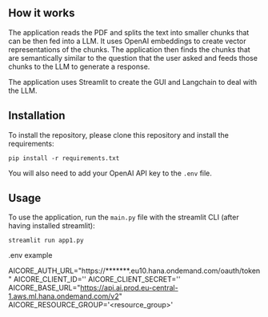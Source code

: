 

## How it works

The application reads the PDF and splits the text into smaller chunks that can be then fed into a LLM. It uses OpenAI embeddings to create vector representations of the chunks. The application then finds the chunks that are semantically similar to the question that the user asked and feeds those chunks to the LLM to generate a response.

The application uses Streamlit to create the GUI and Langchain to deal with the LLM.


## Installation

To install the repository, please clone this repository and install the requirements:

```
pip install -r requirements.txt
```

You will also need to add your OpenAI API key to the `.env` file.

## Usage

To use the application, run the `main.py` file with the streamlit CLI (after having installed streamlit): 

```
streamlit run app1.py
```
.env example

 AICORE_AUTH_URL="https://*******.eu10.hana.ondemand.com/oauth/token"
 AICORE_CLIENT_ID='<clientID>'
 AICORE_CLIENT_SECRET='<clientsecret>'
 AICORE_BASE_URL="https://api.ai.prod.eu-central-1.aws.ml.hana.ondemand.com/v2"
 AICORE_RESOURCE_GROUP='<resource_group>'
